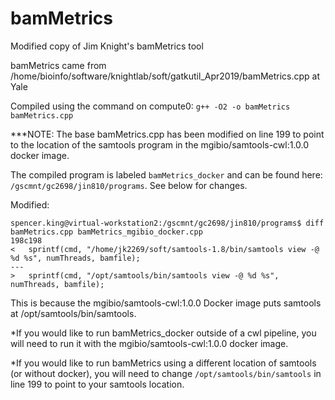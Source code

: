 # bamMetrics
Modified copy of Jim Knight's bamMetrics tool


bamMetrics came from /home/bioinfo/software/knightlab/soft/gatkutil_Apr2019/bamMetrics.cpp at Yale

Compiled using the command on compute0: ```g++ -O2 -o bamMetrics bamMetrics.cpp```

***NOTE: The base bamMetrics.cpp has been modified on line 199 to point to the location of the samtools program in the mgibio/samtools-cwl:1.0.0 docker image.

The compiled program is labeled ```bamMetrics_docker``` and can be found here: ```/gscmnt/gc2698/jin810/programs```. See below for changes.

Modified:
```
spencer.king@virtual-workstation2:/gscmnt/gc2698/jin810/programs$ diff bamMetrics.cpp bamMetrics_mgibio_docker.cpp 
198c198
< 	sprintf(cmd, "/home/jk2269/soft/samtools-1.8/bin/samtools view -@ %d %s", numThreads, bamfile);
---
> 	sprintf(cmd, "/opt/samtools/bin/samtools view -@ %d %s", numThreads, bamfile);
```
This is because the mgibio/samtools-cwl:1.0.0 Docker image puts samtools at /opt/samtools/bin/samtools.

*If you would like to run bamMetrics_docker outside of a cwl pipeline, you will need to run it with the mgibio/samtools-cwl:1.0.0 docker image.

*If you would like to run bamMetrics using a different location of samtools (or without docker), you will need to change ```/opt/samtools/bin/samtools``` in line 199 to point to your samtools location.

